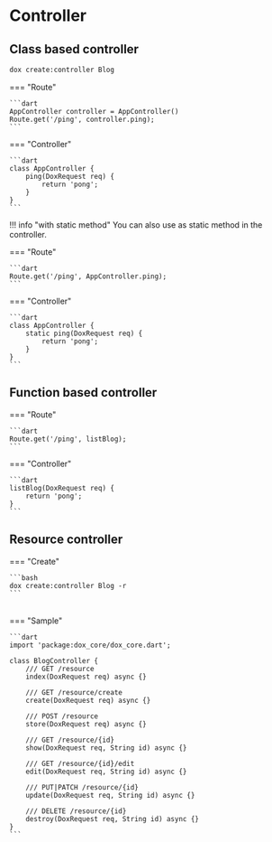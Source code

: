 # Controller

## Class based controller

```bash
dox create:controller Blog
```

=== "Route"

    ```dart
    AppController controller = AppController()
    Route.get('/ping', controller.ping);
    ```

=== "Controller"

    ```dart
    class AppController {
        ping(DoxRequest req) {
            return 'pong';
        }
    }
    ```

!!! info "with static method"
    You can also use as static method in the controller.

=== "Route"

    ```dart
    Route.get('/ping', AppController.ping);
    ```

=== "Controller"

    ```dart
    class AppController {
        static ping(DoxRequest req) {
            return 'pong';
        }
    }
    ```

## Function based controller

=== "Route"

    ```dart
    Route.get('/ping', listBlog);
    ```

=== "Controller"

    ```dart
    listBlog(DoxRequest req) {
        return 'pong';
    }
    ```

## Resource controller

=== "Create"

    ```bash
    dox create:controller Blog -r
    ```
######
=== "Sample"

    ```dart
    import 'package:dox_core/dox_core.dart';

    class BlogController {
        /// GET /resource
        index(DoxRequest req) async {}

        /// GET /resource/create
        create(DoxRequest req) async {}

        /// POST /resource
        store(DoxRequest req) async {}

        /// GET /resource/{id}
        show(DoxRequest req, String id) async {}

        /// GET /resource/{id}/edit
        edit(DoxRequest req, String id) async {}

        /// PUT|PATCH /resource/{id}
        update(DoxRequest req, String id) async {}

        /// DELETE /resource/{id}
        destroy(DoxRequest req, String id) async {}
    }
    ```